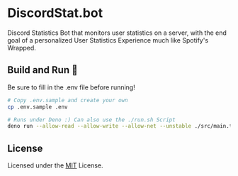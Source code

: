 # DiscordStat.bot
Discord Statistics Bot that monitors user statistics on a server, with the end goal of a personalized User Statistics Experience much like Spotify's Wrapped.

## Build and Run 🚀
Be sure to fill in the .env file before running!
```sh
# Copy .env.sample and create your own
cp .env.sample .env

# Runs under Deno :) Can also use the ./run.sh Script
deno run --allow-read --allow-write --allow-net --unstable ./src/main.ts
```

## License
Licensed under the [MIT](LICENSE) License.